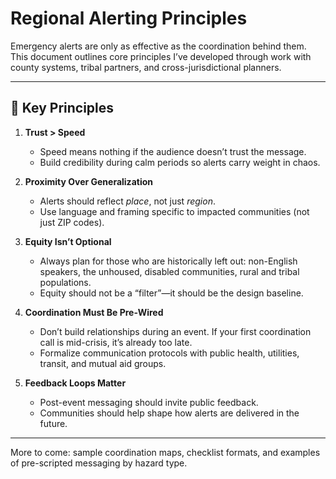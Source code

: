 # Regional Alerting Principles

Emergency alerts are only as effective as the coordination behind them. This document outlines core principles I’ve developed through work with county systems, tribal partners, and cross-jurisdictional planners.

---

## 🔑 Key Principles

1. **Trust > Speed**
   - Speed means nothing if the audience doesn’t trust the message.
   - Build credibility during calm periods so alerts carry weight in chaos.

2. **Proximity Over Generalization**
   - Alerts should reflect *place*, not just *region*.
   - Use language and framing specific to impacted communities (not just ZIP codes).

3. **Equity Isn’t Optional**
   - Always plan for those who are historically left out: non-English speakers, the unhoused, disabled communities, rural and tribal populations.
   - Equity should not be a “filter”—it should be the design baseline.

4. **Coordination Must Be Pre-Wired**
   - Don’t build relationships during an event. If your first coordination call is mid-crisis, it’s already too late.
   - Formalize communication protocols with public health, utilities, transit, and mutual aid groups.

5. **Feedback Loops Matter**
   - Post-event messaging should invite public feedback.
   - Communities should help shape how alerts are delivered in the future.

---

More to come: sample coordination maps, checklist formats, and examples of pre-scripted messaging by hazard type.
